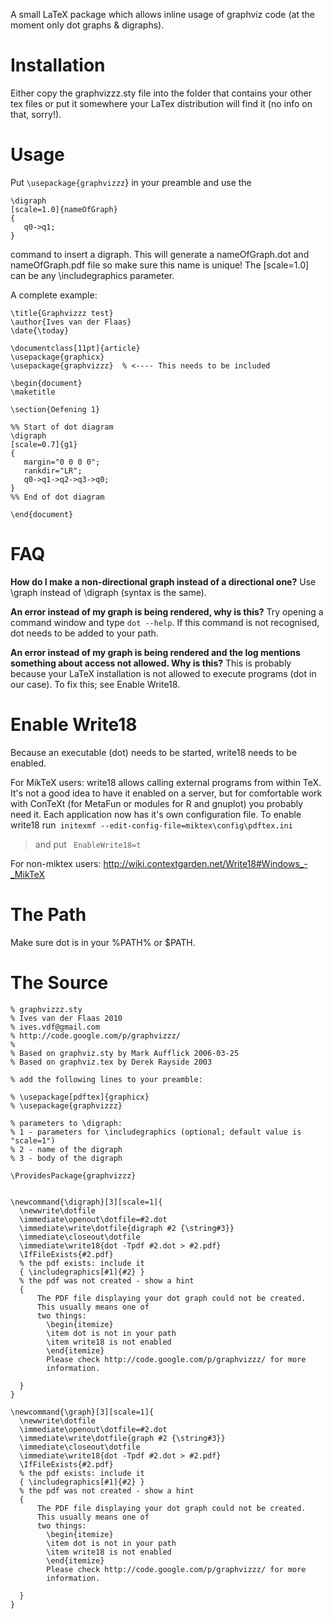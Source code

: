 A small LaTeX package which allows inline usage of graphviz code (at the moment only dot graphs & digraphs).

# Installation #
Either copy the graphvizzz.sty file into the folder that contains your other tex files or put it somewhere your LaTex distribution will find it (no info on that, sorry!).

# Usage #
Put `\usepackage{graphvizzz`} in your preamble and use the
```
\digraph
[scale=1.0]{nameOfGraph}
{
   q0->q1; 
}
```
command to insert a digraph. This will generate a nameOfGraph.dot and nameOfGraph.pdf file so make sure this name is unique! The [scale=1.0] can be any \includegraphics parameter.

A complete example:
```
\title{Graphvizzz test}
\author{Ives van der Flaas}
\date{\today}

\documentclass[11pt]{article}
\usepackage{graphicx}
\usepackage{graphvizzz}  % <---- This needs to be included

\begin{document}
\maketitle

\section{Oefening 1}

%% Start of dot diagram
\digraph
[scale=0.7]{g1}
{
   margin="0 0 0 0";
   rankdir="LR";
   q0->q1->q2->q3->q0;
}
%% End of dot diagram

\end{document}
```

# FAQ #
**How do I make a non-directional graph instead of a directional one?**
Use \graph instead of \digraph (syntax is the same).

**An error instead of my graph is being rendered, why is this?**
Try opening a command window and type `dot --help`. If this command is not recognised, dot needs to be added to your path.

**An error instead of my graph is being rendered and the log mentions something about access not allowed. Why is this?**
This is probably because your LaTeX installation is not allowed to execute programs (dot in our case). To fix this; see Enable Write18.

# Enable Write18 #
Because an executable (dot) needs to be started, write18 needs to be enabled.

For MikTeX users:
write18 allows calling external programs from within TeX. It's not a good idea to have it
enabled on a server, but for comfortable work with ConTeXt (for MetaFun or modules for R    and gnuplot) you probably need it. Each application now has it's own configuration file. To enable write18 run` initexmf --edit-config-file=miktex\config\pdftex.ini`
> and put
` EnableWrite18=t`


For non-miktex users:
http://wiki.contextgarden.net/Write18#Windows_-_MikTeX


# The Path #
Make sure dot is in your %PATH% or $PATH.



# The Source #
```
% graphvizzz.sty
% Ives van der Flaas 2010
% ives.vdf@gmail.com
% http://code.google.com/p/graphvizzz/
%
% Based on graphviz.sty by Mark Aufflick 2006-03-25
% Based on graphviz.tex by Derek Rayside 2003

% add the following lines to your preamble:

% \usepackage[pdftex]{graphicx}
% \usepackage{graphvizzz}

% parameters to \digraph:
% 1 - parameters for \includegraphics (optional; default value is "scale=1")
% 2 - name of the digraph
% 3 - body of the digraph

\ProvidesPackage{graphvizzz}


\newcommand{\digraph}[3][scale=1]{ 
  \newwrite\dotfile 
  \immediate\openout\dotfile=#2.dot 
  \immediate\write\dotfile{digraph #2 {\string#3}} 
  \immediate\closeout\dotfile
  \immediate\write18{dot -Tpdf #2.dot > #2.pdf}
  \IfFileExists{#2.pdf}
  % the pdf exists: include it 
  { \includegraphics[#1]{#2} } 
  % the pdf was not created - show a hint
  {   
      The PDF file displaying your dot graph could not be created. 
      This usually means one of
      two things:
        \begin{itemize}
        \item dot is not in your path
        \item write18 is not enabled
        \end{itemize}
        Please check http://code.google.com/p/graphvizzz/ for more
        information. 
      
  } 
}

\newcommand{\graph}[3][scale=1]{ 
  \newwrite\dotfile 
  \immediate\openout\dotfile=#2.dot 
  \immediate\write\dotfile{graph #2 {\string#3}} 
  \immediate\closeout\dotfile
  \immediate\write18{dot -Tpdf #2.dot > #2.pdf}
  \IfFileExists{#2.pdf}
  % the pdf exists: include it 
  { \includegraphics[#1]{#2} } 
  % the pdf was not created - show a hint
  {   
      The PDF file displaying your dot graph could not be created. 
      This usually means one of
      two things:
        \begin{itemize}
        \item dot is not in your path
        \item write18 is not enabled
        \end{itemize}
        Please check http://code.google.com/p/graphvizzz/ for more
        information. 
      
  } 
}
```
